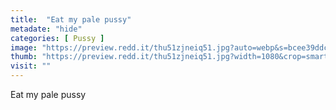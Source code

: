 ```yaml
---
title:  "Eat my pale pussy"
metadate: "hide"
categories: [ Pussy ]
image: "https://preview.redd.it/thu51zjneiq51.jpg?auto=webp&s=bcee39ddc1681eded5981db5efdd7658058921b1"
thumb: "https://preview.redd.it/thu51zjneiq51.jpg?width=1080&crop=smart&auto=webp&s=bf3922c84b30fb717b9197219caf0266f6b13e04"
visit: ""
---
```

Eat my pale pussy
